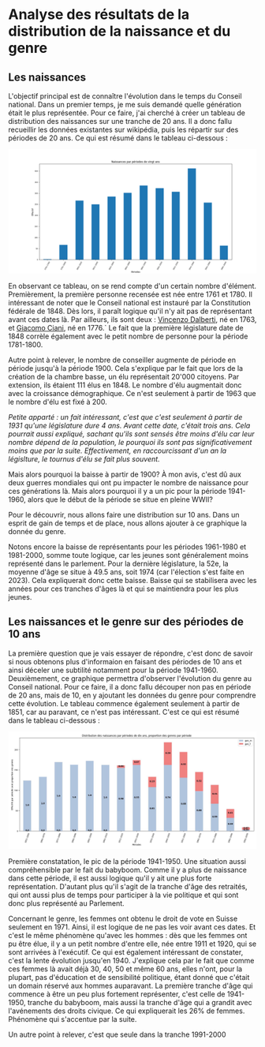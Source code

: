 # Analyse des résultats de la distribution de la naissance et du genre

## Les naissances 

L'objectif principal est de connaître l'évolution dans le temps du Conseil national. Dans un premier temps, je me suis demandé quelle génération était le plus représentée. Pour ce faire, j'ai cherché à créer un tableau de distribution des naissances sur une tranche de 20 ans. Il a donc fallu recueillir les données existantes sur wikipédia, puis les répartir sur des périodes de 20 ans. Ce qui est résumé dans le tableau ci-dessous :

![image distribution naissance 20 ans](../../notebooks_jupyter/Images/naissance_periode_20ans.png)

En observant ce tableau, on se rend compte d'un certain nombre d'élément. Premièrement, la première personne recensée est née entre 1761 et 1780. Il intéressant de noter que le Conseil national est instauré par la Constitution fédérale de 1848. Dès lors, il paraît logique qu'il n'y ait pas de représentant avant ces dates là. Par ailleurs, ils sont deux : [Vincenzo Dalberti](https://it.wikipedia.org/wiki/Vincenzo_Dalberti), né en 1763, et [Giacomo Ciani](https://de.wikipedia.org/wiki/Giacomo_Ciani), né en 1776.`
Le fait que la première législature date de 1848 corrèle également avec le petit nombre de personne pour la période 1781-1800.

Autre point à relever, le nombre de conseiller augmente de période en période jusqu'à la période 1900. Cela s'explique par le fait que lors de la création de la chambre basse, un élu représentait 20'000 citoyens. Par extension, ils étaient 111 élus en 1848. Le nombre d'élu augmentait donc avec la croissance démographique. Ce n'est seulement à partir de 1963 que le nombre d'élu est fixé à 200.

*Petite apparté : un fait intéressant, c'est que c'est seulement à partir de 1931 qu'une législature dure 4 ans. Avant cette date, c'était trois ans. Cela pourrait aussi expliqué, sachant qu'ils sont sensés être moins d'élu car leur nombre dépend de la population, le pourquoi ils sont pas significativement moins que par la suite. Effectivement, en raccourcissant d'un an la législture, le tournus d'élu se fait plus souvent.*

Mais alors pourquoi la baisse à partir de 1900? À mon avis, c'est dû aux deux guerres mondiales qui ont pu impacter le nombre de naissance pour ces générations là. Mais alors pourquoi il y a un pic pour la période 1941-1960, alors que le début de la période se situe en pleine WWII?

Pour le découvrir, nous allons faire une distribution sur 10 ans.
Dans un esprit de gain de temps et de place, nous allons ajouter à ce graphique la donnée du genre.

Notons encore la baisse de représentants pour les périodes 1961-1980 et 1981-2000, somme toute logique, car les jeunes sont généralement moins représenté dans le parlement. Pour la dernière législature, la 52e, la moyenne d'âge se situe à 49.5 ans, soit 1974 (car l'élection s'est faite en 2023). Cela expliquerait donc cette baisse. Baisse qui se stabilisera avec les années pour ces tranches d'âges là et qui se maintiendra pour les plus jeunes.

## Les naissances et le genre sur  des périodes de 10 ans

La première question que je vais essayer de répondre, c'est donc de savoir si nous obtenons plus d'informaion en faisant des périodes de 10 ans et ainsi déceler une subtilité notamment pour la période 1941-1960.
Deuxièmement, ce graphique permettra d'observer l'évolution du genre au Conseil national.
Pour ce faire, il a donc fallu découper non pas en période de 20 ans, mais de 10, en y ajoutant les données du genre pour comprendre cette évolution. Le tableau commence également seulement à partir de 1851, car au paravant, ce n'est pas intéressant.
C'est ce qui est résumé dans le tableau ci-dessous :

![image distribution naissance et genre 10 ans](../../notebooks_jupyter/Images/naissances_distribution_10ans_genre.jpg)

Première constatation, le pic de la période 1941-1950. Une situation aussi compréhensible par le fait du babyboom. Comme il y a plus de naissance dans cette période, il est aussi logique qu'il y ait une plus forte représentation. D'autant plus qu'il s'agit de la tranche d'âge des retraités, qui ont aussi plus de temps pour participer à la vie politique et qui sont donc plus représenté au Parlement.

Concernant le genre, les femmes ont obtenu le droit de vote en Suisse seulement en 1971. Ainsi, il est logique de ne pas les voir avant ces dates. Et c'est le même phénomène qu'avec les hommes : dès que les femmes ont pu être élue, il y a un petit nombre d'entre elle, née entre 1911 et 1920, qui se sont arrivées à l'exécutif. 
Ce qui est également intéressant de constater, c'est la lente évolution jusqu'en 1940. J'explique cela par le fait que comme ces femmes là avait déjà 30, 40, 50 et même 60 ans, elles n'ont, pour la plupart, pas d'éducation et de sensibilité politique, étant donné que c'était un domain réservé aux hommes auparavant. La première tranche d'âge qui commence à être un peu plus fortement représenter, c'est celle de 1941-1950, tranche du babyboom, mais aussi la tranche d'âge qui a grandit avec l'avénements des droits civique. Ce qui expliquerait les 26% de femmes. Phénomène qui s'accentue par la suite.

Un autre point à relever, c'est que seule dans la tranche 1991-2000 